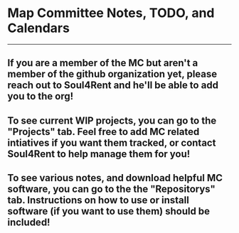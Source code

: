 # Map Committee Notes, TODO, and Calendars

-----

## If you are a member of the MC but aren't a member of the github organization yet, please reach out to Soul4Rent and he'll be able to add you to the org!

## To see current WIP projects, you can go to the "Projects" tab. Feel free to add MC related intiatives if you want them tracked, or contact Soul4Rent to help manage them for you!

## To see various notes, and download helpful MC software, you can go to the the "Repositorys" tab. Instructions on how to use or install software (if you want to use them) should be included!
